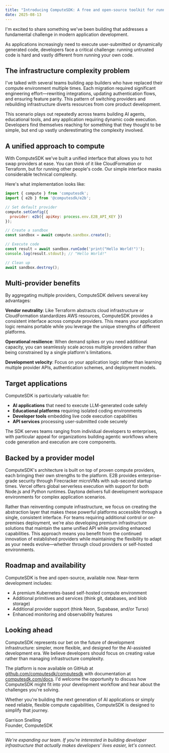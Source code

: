 ```yaml
---
title: "Introducing ComputeSDK: A free and open-source toolkit for running other people's code in your applications"
date: 2025-08-13
---
```


I'm excited to share something we've been building that addresses a fundamental challenge in modern application development.

As applications increasingly need to execute user-submitted or dynamically generated code, developers face a critical challenge: running untrusted code is hard and vastly different from running your own code.

## The infrastructure complexity problem

I've talked with several teams building app builders who have replaced their compute environment multiple times. Each migration required significant engineering effort—rewriting integrations, updating authentication flows, and ensuring feature parity. This pattern of switching providers and rebuilding infrastructure diverts resources from core product development.

This scenario plays out repeatedly across teams building AI agents, educational tools, and any application requiring dynamic code execution. Developers find themselves reaching for something that they thought to be simple, but end up vastly underestimating the complexity involved.

## A unified approach to compute

With ComputeSDK we've built a unified interface that allows you to hot swap providers at ease. You can think of it like CloudFormation or Terraform, but for running other people's code. Our simple interface masks considerable technical complexity.

Here's what implementation looks like:

```javascript
import { compute } from 'computesdk';
import { e2b } from '@computesdk/e2b';

// Set default provider
compute.setConfig({
  provider: e2b({ apiKey: process.env.E2B_API_KEY })
});

// Create a sandbox
const sandbox = await compute.sandbox.create();

// Execute code
const result = await sandbox.runCode('print("Hello World!")');
console.log(result.stdout); // "Hello World!"

// Clean up
await sandbox.destroy();
```



## Multi-provider benefits

By aggregating multiple providers, ComputeSDK delivers several key advantages:

**Vendor neutrality**: Like Terraform abstracts cloud infrastructure or CloudFormation standardizes AWS resources, ComputeSDK provides a consistent interface across compute providers. This means your application logic remains portable while you leverage the unique strengths of different platforms.

**Operational resilience**: When demand spikes or you need additional capacity, you can seamlessly scale across multiple providers rather than being constrained by a single platform's limitations.

**Development velocity**: Focus on your application logic rather than learning multiple provider APIs, authentication schemes, and deployment models.

## Target applications

ComputeSDK is particularly valuable for:

- **AI applications** that need to execute LLM-generated code safely
- **Educational platforms** requiring isolated coding environments  
- **Developer tools** embedding live code execution capabilities
- **API services** processing user-submitted code securely

The SDK serves teams ranging from individual developers to enterprises, with particular appeal for organizations building agentic workflows where code generation and execution are core components.

## Backed by a provider model

ComputeSDK's architecture is built on top of proven compute providers, each bringing their own strengths to the platform. E2B provides enterprise-grade security through Firecracker microVMs with sub-second startup times. Vercel offers global serverless execution with support for both Node.js and Python runtimes. Daytona delivers full development workspace environments for complex application scenarios.

Rather than reinventing compute infrastructure, we focus on creating the abstraction layer that makes these powerful platforms accessible through a single, consistent interface. For teams requiring additional control or on-premises deployment, we're also developing premium infrastructure solutions that maintain the same unified API while providing enhanced capabilities. This approach means you benefit from the continued innovation of established providers while maintaining the flexibility to adapt as your needs evolve—whether through cloud providers or self-hosted environments.

## Roadmap and availability

ComputeSDK is free and open-source, available now. Near-term development includes:

- A premium Kubernetes-based self-hosted compute environment
- Additional primitives and services (think git, databases, and blob storage)
- Additional provider support (think Neon, Supabase, and/or Turso)
- Enhanced monitoring and observability features

## Looking ahead

ComputeSDK represents our bet on the future of development infrastructure: simpler, more flexible, and designed for the AI-assisted development era. We believe developers should focus on creating value rather than managing infrastructure complexity.

The platform is now available on GitHub at [github.com/computesdk/computesdk](https://github.com/computesdk/computesdk) with documentation at [computesdk.com/docs](https://computesdk.com/docs). I'd welcome the opportunity to discuss how ComputeSDK might fit into your development workflow and hear about the challenges you're solving.

Whether you're building the next generation of AI applications or simply need reliable, flexible compute capabilities, ComputeSDK is designed to simplify that journey.

Garrison Snelling  
Founder, ComputeSDK

---

*We're expanding our team. If you're interested in building developer infrastructure that actually makes developers' lives easier, let's connect.*
